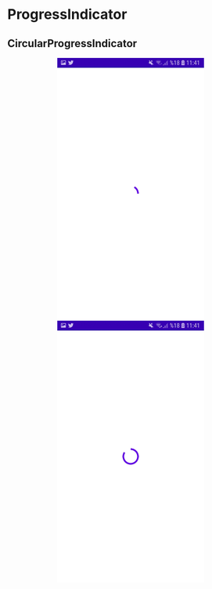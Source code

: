 # ProgressIndicator

## CircularProgressIndicator
<p align="center">
  <img src="images/cp1.jpg" width="300" />
  <img src="images/cp2.jpg" width="300" />
</p>
